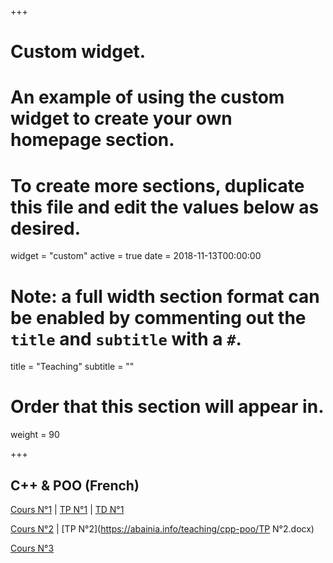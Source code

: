 
+++
# Custom widget.
# An example of using the custom widget to create your own homepage section.
# To create more sections, duplicate this file and edit the values below as desired.
widget = "custom"
active = true
date = 2018-11-13T00:00:00

# Note: a full width section format can be enabled by commenting out the `title` and `subtitle` with a `#`.
title = "Teaching"
subtitle = ""

# Order that this section will appear in.
weight = 90

+++

## C++ & POO (French)

[Cours N°1](https://abainia.info/teaching/cpp-poo/cours_1.pdf) | [TP N°1](https://abainia.info/teaching/cpp-poo/CPP_POO_TP_1.pdf)  | [TD N°1](https://abainia.info/teaching/cpp-poo/CPP_POO_TD_1.pdf)</br>

[Cours N°2](https://abainia.info/teaching/cpp-poo/cours_2.pdf) | [TP N°2](https://abainia.info/teaching/cpp-poo/TP N°2.docx)  </br>

[Cours N°3](https://abainia.info/teaching/cpp-poo/cours_3.pdf)   </br>
